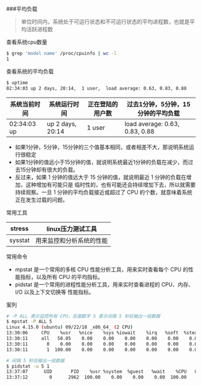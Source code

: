 ###平均负载

>单位时间内，系统处于可运行状态和不可运行状态的平均进程数，也就是平均活跃进程数

查看系统cpu数量

```bash
$ grep 'model name' /proc/cpuinfo | wc -l
1
```

查看系统的平均负载

```bash
$ uptime
02:34:03 up 2 days, 20:14,  1 user,  load average: 0.63, 0.83, 0.88
```

| 系统当前时间 | 系统运行时间     | 正在登陆的用户数 | 过去1分钟，5分钟，15分钟的平均负载 |
| ------------ | ---------------- | ---------------- | ---------------------------------- |
| 02:34:03 up  | up 2 days, 20:14 | 1 user           | load average: 0.63, 0.83, 0.88     |

- 如果1分钟，5分钟，15分钟的三个值基本相同，或者相差不大，那说明系统运行很稳定
- 如果1分钟的值远小于15分钟的值，就说明系统最近1分钟的负载在减少，而过去15分钟却有很大的负载。
- 反过来，如果 1 分钟的值远大于 15 分钟的值，就说明最近 1 分钟的负载在增加，这种增加有可能只是 临时性的，也有可能还会持续增加下去，所以就需要持续观察。一旦 1 分钟的平均负载接近或超过了 CPU 的个数，就意味着系统正在发生过载的问题。

常用工具

| stress  | linux压力测试工具        |
| ------- | ------------------------ |
| sysstat | 用来监控和分析系统的性能 |

常用命令

- mpstat 是一个常用的多核 CPU 性能分析工具，用来实时查看每个 CPU 的性能指标，以及所有 CPU 的平均指标。 
- pidstat 是一个常用的进程性能分析工具，用来实时查看进程的 CPU、内存、I/O 以及上下文切换等 性能指标。 

案列

```bash
# -P ALL 表示监控所有 CPU，后面数字 5 表示间隔 5 秒后输出一组数据
$ mpstat -P ALL 5
Linux 4.15.0 (ubuntu) 09/22/18 _x86_64_ (2 CPU)
13:30:06     CPU    %usr   %nice    %sys %iowait    %irq   %soft  %steal  %guest  %gnice   %idle
13:30:11     all   50.05    0.00    0.00    0.00    0.00    0.00    0.00    0.00    0.00   49.95
13:30:11       0    0.00    0.00    0.00    0.00    0.00    0.00    0.00    0.00    0.00  100.00
13:30:11       1  100.00    0.00    0.00    0.00    0.00    0.00    0.00    0.00    0.00    0.00

```

```bash
# 间隔 5 秒后输出一组数据
$ pidstat -u 5 1
13:37:07      UID       PID    %usr %system  %guest   %wait    %CPU   CPU  Command
13:37:12        0      2962  100.00    0.00    0.00    0.00  100.00     1  stress

```

